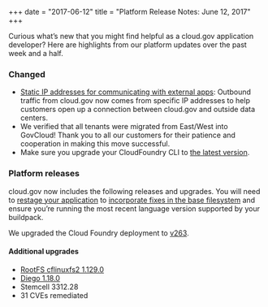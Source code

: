 +++
date = "2017-06-12"
title = "Platform Release Notes: June 12, 2017"
+++

Curious what’s new that you might find helpful as a cloud.gov application developer? Here are highlights from our platform updates over the past week and a half.
<!--more-->

### Changed

- [Static IP addresses for communicating with external apps](docs/apps/static-egress/): Outbound traffic from cloud.gov now comes from specific IP addresses to help customers open up a connection between cloud.gov and outside data centers.
- We verified that all tenants were migrated from East/West into GovCloud! Thank you to all our customers for their patience and cooperation in making this move successful.
- Make sure you upgrade your CloudFoundry CLI to [the latest version](https://github.com/cloudfoundry/cli/releases).

### Platform releases

cloud.gov now includes the following releases and upgrades. You will need to [restage your application](http://cli.cloudfoundry.org/en-US/cf/restage.html) to [incorporate fixes in the base filesystem](https://docs.cloudfoundry.org/devguide/deploy-apps/stacks.html#cli-commands) and ensure you’re running the most recent language version supported by your buildpack.

We upgraded the Cloud Foundry deployment to [v263](https://github.com/cloudfoundry/cf-release/releases/tag/v263).

#### Additional upgrades
- [RootFS cflinuxfs2 1.129.0](https://github.com/cloudfoundry/cflinuxfs2-rootfs-release/releases/tag/v1.129.0)
- [Diego 1.18.0](https://github.com/cloudfoundry/diego-release/releases/tag/v1.18.0)
- Stemcell 3312.28
- 31 CVEs remediated
